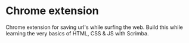 # Chrome extension

Chrome extension for saving url's while surfing the web.
Build this while learning the very basics of HTML, CSS & JS with Scrimba.